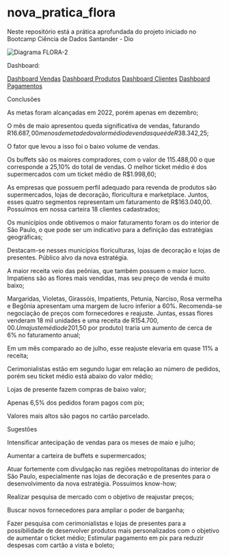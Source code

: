 # nova_pratica_flora

Neste repositório está a prática aprofundada do projeto iniciado no Bootcamp Ciência de Dados Santander - Dio




![Diagrama FLORA-2](https://github.com/anibaltanganelli/Flora/assets/108743062/f31636b5-c6ee-400c-998c-42cd8b65b74e)


Dashboard:

[Dashboard Vendas](https://github.com/anibaltanganelli/Flora/blob/main/vendas.png)
[Dashboard Produtos](https://github.com/anibaltanganelli/Flora/blob/main/Produtos.png)
[Dashboard Clientes](https://github.com/anibaltanganelli/Flora/blob/main/Clientes.png)
[Dashboard Pagamentos](https://github.com/anibaltanganelli/Flora/blob/main/Pagamentos.png)



Conclusões


As metas foram alcançadas em 2022, porém apenas em dezembro;

O mês de maio apresentou queda significativa de vendas, faturando R$16.687,00 menos de metade do valor médio de vendas que é de R$38.342,25; 

O fator que levou a isso foi o baixo volume de vendas.

Os buffets são os maiores compradores, com o valor de 115.488,00 o que corresponde a 25,10% do total de vendas. O melhor ticket médio é dos supermercados com um ticket médio de R$1.998,60;

As empresas que possuem perfil adequado para revenda de produtos são supermercados, lojas de decoração, floricultura e marketplace. Juntos, esses quatro segmentos representam um faturamento de R$163.040,00. Possuímos em nossa carteira 18 clientes cadastrados;

Os municípios onde obtivemos o maior faturamento foram os do interior de São Paulo, o que pode ser um indicativo para a definição das estratégias geográficas;

Destacam-se nesses municípios floriculturas, lojas de decoração e lojas de presentes. Público alvo da nova estratégia.

A maior receita veio das peônias, que também possuem o maior lucro. Impatiens são as flores mais vendidas, mas seu preço de venda é muito baixo;

Margaridas, Violetas, Girassóis, Impatients, Petunia, Narciso, Rosa vermelha e Begônia apresentam uma margem de lucro inferior a 60%. Recomenda-se negociação de preços com fornecedores e reajuste. Juntas, essas flores venderam 18 mil unidades e uma receita de R$154.700,00. Um ajuste médio de 20% (cerca de R$1,50 por produto) traria um aumento de cerca de 6% no faturamento anual;

Em um mês comparado ao de julho, esse reajuste elevaria em quase 11% a receita;

Cerimonialistas estão em segundo lugar em relação ao número de pedidos, porém seu ticket médio está abaixo do valor médio;

Lojas de presente fazem compras de baixo valor;

Apenas 6,5% dos pedidos foram pagos com pix;

Valores mais altos são pagos no cartão parcelado.


Sugestões


Intensificar antecipação de vendas para os meses de maio e julho;

Aumentar a carteira de buffets e supermercados;

Atuar fortemente com divulgação nas regiões metropolitanas do interior de São Paulo, especialmente nas lojas de decoração e de presentes para o desenvolvimento da nova estratégia. Possuímos know-how; 

Realizar pesquisa de mercado com o objetivo de reajustar preços;

Buscar novos fornecedores para ampliar o poder de barganha;

Fazer pesquisa com cerimonialistas e lojas de presentes para a possibilidade de desenvolver produtos mais personalizados com o objetivo de aumentar o ticket médio;
Estimular pagamento em pix para reduzir despesas com cartão a vista e boleto;
